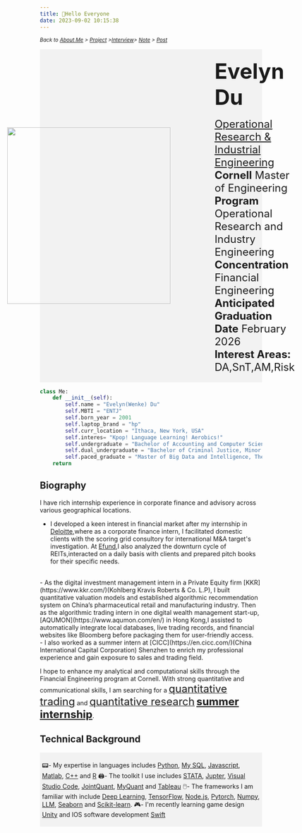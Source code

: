 ```yaml
---
title: 👋Hello Everyone
date: 2023-09-02 10:15:38
---
```


<style>


.shake-image:hover {
  animation: shake 2s;
  animation-iteration-count: infinite;
}

@keyframes shake {
  0% { transform: translate(2px, 2px) rotate(0deg); }
  10% { transform: translate(-2px, -4px) rotate(-2deg); }
  20% { transform: translate(-4px, 0px) rotate(2deg); }
  30% { transform: translate(4px, 4px) rotate(0deg); }
  40% { transform: translate(2px, -2px) rotate(2deg); }
  50% { transform: translate(-2px, 4px) rotate(-2deg); }
  60% { transform: translate(-4px, 2px) rotate(0deg); }
  70% { transform: translate(4px, 2px) rotate(-2deg); }
  80% { transform: translate(-2px, -2px) rotate(2deg); }
  90% { transform: translate(2px, 4px) rotate(0deg); }
  100% { transform: translate(2px, -4px) rotate(-2deg); }
}

@keyframes shake-small {
   0% { transform: translate(2px, 2px) rotate(0deg); }
  10% { transform: translate(-2px, -4px) rotate(-2deg); }
  20% { transform: translate(-4px, 0px) rotate(2deg); }
  30% { transform: translate(4px, 4px) rotate(0deg); }
  40% { transform: translate(2px, -2px) rotate(2deg); }
  50% { transform: translate(-2px, 4px) rotate(-2deg); }
  60% { transform: translate(-4px, 2px) rotate(0deg); }
  70% { transform: translate(4px, 2px) rotate(-2deg); }
  80% { transform: translate(-2px, -2px) rotate(2deg); }
  90% { transform: translate(2px, 4px) rotate(0deg); }
  100% { transform: translate(2px, -4px) rotate(-2deg); }
}

.shake-text:hover {
  animation: shake-small 2s;
  animation-iteration-count: infinite;
  text-decoration: underline;
}



.bubble-container {
  display: flex;
  flex-wrap: wrap;
  justify-content: center;
  gap: 10px;
  text-align: left;
}

.bubble {
  display: inline-block;
  padding: 10px;
  margin: 5px;
  border-radius: 50%;
  background-color: rgba(0, 100, 200, 0.8);
  color: white;
  text-decoration: none;
  font-size: 14px;
  transition: transform 0.3s;
}

.bubble:hover {
  transform: scale(1.2);
  animation: shake 1s;
}

</style>


*<small> Back to [About Me](/About/index.html) > [Project](/tags/Project/index.html) >[Interview](/tags/Interview/index.html)>  [Note](/tags/Note/index.html) > [Post](/About/index.html)</small>*

<div style="background-color: #f2f2f2; padding: 20px;">
    <div style="display: flex; align-items: center; justify-content: center; ">
        <img src="https://s2.loli.net/2024/06/29/XmDAOfclMqdaVUp.png" width="370" height="400" class="shake-image" style="margin-right: 100px;">
        <div>
            <font size="10"><strong class="shake-text">Evelyn Du</strong></font>
            <br><br>
            <font size="5">
                <a href="https://www.orie.cornell.edu/orie">Operational Research & Industrial Engineering</a><br>
                <strong>Cornell</strong> Master of Engineering<br>
                <strong>Program </strong>Operational Research and Industry Engineering<br>
                <strong>Concentration </strong>Financial Engineering<br>
                <strong>Anticipated Graduation Date</strong> February 2026<br>
                <strong>Interest Areas:</strong> DA,SnT,AM,Risk
            </font>
        </div>
    </div>
</div>


```python
class Me:
    def __init__(self):
        self.name = "Evelyn(Wenke) Du"
        self.MBTI = "ENTJ"
        self.born_year = 2001
        self.laptop_brand = "hp"
        self.curr_location = "Ithaca, New York, USA"
        self.interes= "Kpop! Language Learning! Aerobics!"
        self.undergraduate = "Bachelor of Accounting and Computer Science, Excellence, RUC(Renmin University of China)"
        self.dual_undergraduate = "Bachelor of Criminal Justice, Minor in Information System, Cum Laude, Maine University, USA"
        self.paced_graduate = "Master of Big Data and Intelligence, The Universidad Intrnacional Isabel i de castilla, ENEB,Span"
    return
```




## Biography

I have rich internship experience in corporate finance and advisory across various geographical locations. 

- I developed a keen interest in financial market after my internship in [Deloitte](https://www2.deloitte.com/us/en/pages/about-deloitte/articles/innovation-that-matters.html?id=us:2ps:3bi:firmfy24:eng:greendot:090419:nonem:na:JZtreuhM:1161506048:77309543165547:be:RLSA_Brand-Building-General:Brand_BB-RLSA-General_Exact:br&msclkid=081a47d594a019dca55721aa410647c3),where as a corporate finance intern, I facilitated domestic clients with the scoring grid consultory for international M&A target's investigation. At [Efund](https://www.efunds.com.cn/en/),I also analyzed the downturn cycle of REITs,interacted on a daily basis with clients and prepared pitch books for their specific needs.
<br>
- As the digital investment management intern in a Private Equity firm [KKR](https://www.kkr.com/)(Kohlberg Kravis Roberts & Co. L.P), I built quantitative valuation models and established algorithmic recommendation system on China’s pharmaceutical retail and manufacturing industry. Then as the algorithmic trading intern in one digital wealth management start-up,[AQUMON](https://www.aqumon.com/en/) in Hong Kong,I assisted to automatically integrate local databases, live trading records, and financial websites like Bloomberg before packaging them for user-friendly access.
<br>
- I also worked as a summer intern at [CICC](https://en.cicc.com/)(China International Capital Corporation) Shenzhen to enrich my professional experience and gain exposure to sales and trading field.
<br>

I hope to enhance my analytical and computational skills through the Financial Engineering program at Cornell. With strong quantitative and communicational skills, I am searching for a <u><font size="5">quantitative trading</font></u> and <u><font size="5">quantitative research</font></u> <strong><font size="5"><u> summer internship</u></font></strong>.


## Technical Background
<div style="background-color: #f2f2f2;padding: 5px;">

📟- My expertise in languages includes [Python](https://www.w3schools.com/python/), [My SQL](https://www.mysql.com/), [Javascript](https://www.w3schools.com/js/DEFAULT.asp), [Matlab](https://www.mathworks.com/products/matlab.html), [C++](https://www.w3schools.com/html/) and [R](https://www.rstudio.com/categories/rstudio-ide/)
🖨️- The toolkit I use includes [STATA](https://www.stata.com/), [Jupter](https://www.anaconda.com/), [Visual Studio Code](https://code.visualstudio.com/), [JointQuant](https://www.joinquant.com/), [MyQuant](https://www.myquant.cn/) and [Tableau](https://www.tableau.com/)
🖱️- The frameworks I am familiar with include [Deep Learning](https://en.wikipedia.org/wiki/Deep_learning), [TensorFlow](https://www.tensorflow.org/), [Node.js](https://nodejs.org/en), [Pytorch](https://pytorch.org/), [Numpy](https://numpy.org/), [LLM](https://en.wikipedia.org/wiki/Large_language_model), [Seaborn](https://seaborn.pydata.org/) and [Scikit-learn](https://scikit-learn.org/stable/index.html).
🎮- I'm recently learning game design [Unity](https://unity.com/) and IOS software development [Swift](https://en.wikipedia.org/wiki/Swift_(programming_language))
</div>






